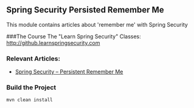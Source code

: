 ## Spring Security Persisted Remember Me

This module contains articles about 'remember me' with Spring Security

###The Course
The "Learn Spring Security" Classes: http://github.learnspringsecurity.com

### Relevant Articles: 
- [Spring Security – Persistent Remember Me](https://www.baeldung.com/spring-security-persistent-remember-me)

### Build the Project
```
mvn clean install
```
